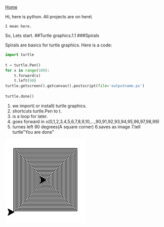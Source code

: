 [Home](../index.md)

Hi, here is python.
All projects are on here\

    I mean here.
    
So, Lets start.
##Turtle graphics.1.1
###Spirals

Spirals are basics for turtle graphics.
Here is a code:

```python
import turtle

t = turtle.Pen()
for x in range(100):
    t.forward(x)
    t.left(90)
turtle.getscreen().getcanvas().postscript(file='outputname.ps')

turtle.done()
```

1. we import( or install) turtle graphics. 
2. shortcuts turtle.Pen to t. 
3. is a loop for later. 
4. goes forward in x(0,1,2,3,4,5,6,7,8,9,10,...,90,91,92,93,94,95,96,97,98,99)
5. turnes left 90 degrees(A square corner)
6.saves as image
7.tell turtle"You are done"

![](images/spiral.jpg)
